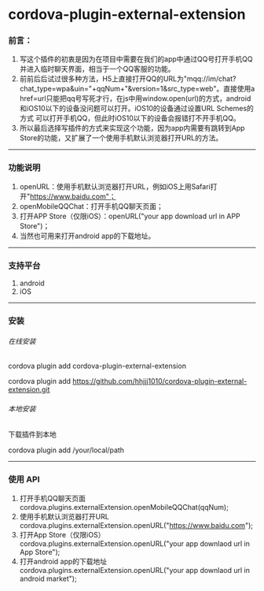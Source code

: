 # cordova-plugin-external-extension
### 前言：
1. 写这个插件的初衷是因为在项目中需要在我们的app中通过QQ号打开手机QQ并进入临时聊天界面，相当于一个QQ客服的功能。
2. 前前后后试过很多种方法，H5上直接打开QQ的URL为"mqq://im/chat?chat_type=wpa&uin="+qqNum+"&version=1&src_type=web"。直接使用a href=url只能把qq号写死才行，在js中用window.open(url)的方式，android和iOS10以下的设备没问题可以打开。iOS10的设备通过设置URL Schemes的方式
可以打开手机QQ，但此时iOS10以下的设备会报错打不开手机QQ。
3. 所以最后选择写插件的方式来实现这个功能，因为app内需要有跳转到App Store的功能，又扩展了一个使用手机默认浏览器打开URL的方法。

***
### 功能说明
1. openURL：使用手机默认浏览器打开URL，例如iOS上用Safari打开"https://www.baidu.com"；
2. openMobileQQChat：打开手机QQ聊天页面；
3. 打开APP Store（仅限iOS）：openURL("your app download url in APP Store")；
4. 当然也可用来打开android app的下载地址。

***
### 支持平台
1. android 
2. iOS

***
### 安装
###### 在线安装
cordova plugin add cordova-plugin-external-extension

cordova plugin add https://github.com/hhjjj1010/cordova-plugin-external-extension.git

###### 本地安装
下载插件到本地

cordova plugin add /your/local/path

***
### 使用 API
1. 打开手机QQ聊天页面
cordova.plugins.externalExtension.openMobileQQChat(qqNum);
2. 使用手机默认浏览器打开URL
cordova.plugins.externalExtension.openURL("https://www.baidu.com");
3. 打开App Store（仅限iOS）
cordova.plugins.externalExtension.openURL("your app downlaod url in App Store");
4. 打开android app的下载地址
cordova.plugins.externalExtension.openURL("your app downlaod url in android market");
